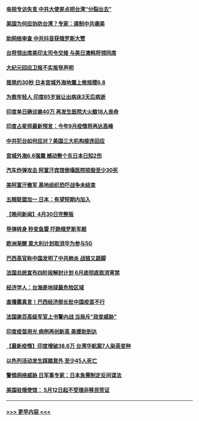 #### [电视专访失言 中共大使差点把台湾“分裂出去”](../pages/prog202/a103108742.md?t=05020402) 
#### [美国为何应协防台湾？专家：遏制中共袭美](../pages/prog202/a103108696.md?t=05020402) 
#### [助网络审查 中共抖音获俄罗斯大赞](../pages/prog202/a103108626.md?t=05020402) 
#### [台将领出席美印太司令交接 与美日澳韩将领同席](../pages/prog202/a103108666.md?t=05020402) 
#### [大纪元回应卫报不实报导声明](../pages/prog202/a103108633.md?t=05020402) 
#### [摇晃约30秒 日本宫城外海地震上修规模6.8](../pages/prog202/a103108477.md?t=05020402) 
#### [为救年轻人 印度85岁翁让出病床3天后病逝](../pages/prog202/a103108457.md?t=05020402) 
#### [印度单日确诊逾40万 再发生医院大火酿18人丧命](../pages/prog202/a103108440.md?t=05020402) 
#### [印度占星师最新预言：今年9月疫情将再达高峰](../pages/prog202/a103108368.md?t=05020402) 
#### [中共犯台如何应对？美国三大机构接连回应](../pages/prog202/a103108423.md?t=05020402) 
#### [宫城外海6.6强震 撼动整个东日本已知2伤](../pages/prog202/a103108347.md?t=05020402) 
#### [汽车炸弹攻击 阿富汗宾馆倒塌医院损毁至少30死](../pages/prog202/a103108389.md?t=05020402) 
#### [美阿富汗撤军 基地组织恐吓战争未结束](../pages/prog202/a103108030.md?t=05020402) 
#### [五眼联盟加一 日本：有望短期内加入](../pages/prog202/a103108083.md?t=05020402) 
#### [【晚间新闻】4月30日完整版](../pages/prog202/a103108327.md?t=05020402) 
#### [导弹转身 秒变鱼雷 吓跑俄罗斯军舰](../pages/prog202/a103108064.md?t=05020402) 
#### [欧洲渐醒 意大利计划取消华为参与5G](../pages/prog202/a103108199.md?t=05020402) 
#### [巴西高官称中国发明了中共肺炎 战狼又跳脚](../pages/prog202/a103108063.md?t=05020402) 
#### [法国总统宣布四阶段解封计划 6月底彻底取消宵禁](../pages/prog202/a103108070.md?t=05020402) 
#### [经济学人：台海是地球最危险区域](../pages/prog202/a103108131.md?t=05020402) 
#### [直播露真言！巴西经济部长批中国疫苗不行](../pages/prog202/a103108096.md?t=05020402) 
#### [法国逾百高级军官上书警内战 当局斥“政变威胁”](../pages/prog202/a103108017.md?t=05020402) 
#### [印度疫苗用光 病例再创新高 美援助到达](../pages/prog202/a103108054.md?t=05020402) 
#### [【最新疫情】印度增破38.6万 台湾华航案7人染英变种](../pages/prog202/a103108035.md?t=05020402) 
#### [以色列活动发生踩踏意外 至少45人死亡](../pages/prog202/a103107919.md?t=05020402) 
#### [警惕网络威胁 日军事专家：日本急需制定反间谍法](../pages/prog202/a103107912.md?t=05020402) 
#### [美国驻俄使馆： 5月12日起不受理非移民签证](../pages/prog202/a103107903.md?t=05020402) 

----
#### [ >>> 更早内容 <<< ](../indexes/prog202-earlier.md)
